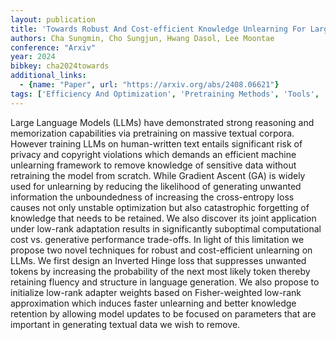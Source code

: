 ```yaml
---
layout: publication
title: 'Towards Robust And Cost-efficient Knowledge Unlearning For Large Language Models'
authors: Cha Sungmin, Cho Sungjun, Hwang Dasol, Lee Moontae
conference: "Arxiv"
year: 2024
bibkey: cha2024towards
additional_links:
  - {name: "Paper", url: "https://arxiv.org/abs/2408.06621"}
tags: ['Efficiency And Optimization', 'Pretraining Methods', 'Tools', 'Training Techniques']
---
```

Large Language Models (LLMs) have demonstrated strong reasoning and memorization capabilities via pretraining on massive textual corpora. However training LLMs on human-written text entails significant risk of privacy and copyright violations which demands an efficient machine unlearning framework to remove knowledge of sensitive data without retraining the model from scratch. While Gradient Ascent (GA) is widely used for unlearning by reducing the likelihood of generating unwanted information the unboundedness of increasing the cross-entropy loss causes not only unstable optimization but also catastrophic forgetting of knowledge that needs to be retained. We also discover its joint application under low-rank adaptation results in significantly suboptimal computational cost vs. generative performance trade-offs. In light of this limitation we propose two novel techniques for robust and cost-efficient unlearning on LLMs. We first design an Inverted Hinge loss that suppresses unwanted tokens by increasing the probability of the next most likely token thereby retaining fluency and structure in language generation. We also propose to initialize low-rank adapter weights based on Fisher-weighted low-rank approximation which induces faster unlearning and better knowledge retention by allowing model updates to be focused on parameters that are important in generating textual data we wish to remove.
